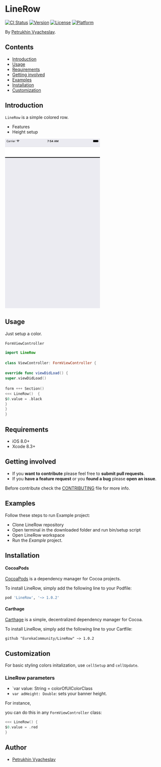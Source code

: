 # LineRow

[![CI Status](http://img.shields.io/travis/yurevich1/LineRow.svg?style=flat)](https://travis-ci.org/yurevich1/LineRow)
[![Version](https://img.shields.io/cocoapods/v/LineRow.svg?style=flat)](http://cocoapods.org/pods/LineRow)
[![License](https://img.shields.io/cocoapods/l/LineRow.svg?style=flat)](http://cocoapods.org/pods/LineRow)
[![Platform](https://img.shields.io/cocoapods/p/LineRow.svg?style=flat)](http://cocoapods.org/pods/LineRow)

By [Petrukhin Vyacheslav](http://slava.online).

## Contents
* [Introduction](#introduction)
* [Usage](#usage)
* [Requirements](#requirements)
* [Getting involved](#getting-involved)
* [Examples](#examples)
* [Installation](#installation)
* [Customization](#customization)

## Introduction

`LineRow` is a simple colored row.

* Features
* Height setup

<img src="Media/screenshot.png" width="313"/>

## Usage

Just setup a color.

`FormViewController`

```swift
import LineRow

class ViewController: FormViewController {

override func viewDidLoad() {
super.viewDidLoad()

form +++ Section()
<<< LineRow()  {
$0.value = .black
}
}
}
```

## Requirements

* iOS 8.0+
* Xcode 8.3+

## Getting involved

* If you **want to contribute** please feel free to **submit pull requests**.
* If you **have a feature request** or you **found a bug** please **open an issue**.

Before contribute check the [CONTRIBUTING](CONTRIBUTING.md) file for more info.

## Examples

Follow these steps to run Example project:
* Clone LineRow repository
* Open terminal in the downloaded folder and run bin/setup script
* Open LineRow workspace
* Run the *Example* project.

## Installation

#### CocoaPods

[CocoaPods](https://cocoapods.org/) is a dependency manager for Cocoa projects.

To install LineRow, simply add the following line to your Podfile:

```ruby
pod 'LineRow', '~> 1.0.2'
```

#### Carthage

[Carthage](https://github.com/Carthage/Carthage) is a simple, decentralized dependency manager for Cocoa.

To install LineRow, simply add the following line to your Cartfile:

```ogdl
github "EurekaCommunity/LineRow" ~> 1.0.2
```


## Customization

For basic styling colors initalization, use `cellSetup` and `cellUpdate`.

### LineRow parameters

* `var value: String  = colorOfUIColorClass
* `var adHeight: Double`: sets your banner height.

For instance,

you can do this in any `FormViewController` class:

```swift
<<< LineRow() {
$0.value = .red
}
```




## Author

* [Petrukhin Vyacheslav](http://slava.online)

